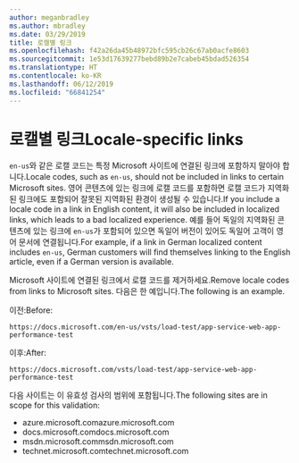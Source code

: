 ```yaml
---
author: meganbradley
ms.author: mbradley
ms.date: 03/29/2019
title: 로캘별 링크
ms.openlocfilehash: f42a26da45b48972bfc595cb26c67ab0acfe8603
ms.sourcegitcommit: 1e53d17639277bebd89b2e7cabeb45bdad526354
ms.translationtype: HT
ms.contentlocale: ko-KR
ms.lasthandoff: 06/12/2019
ms.locfileid: "66841254"
---
```

# <a name="locale-specific-links"></a><span data-ttu-id="10605-102">로캘별 링크</span><span class="sxs-lookup"><span data-stu-id="10605-102">Locale-specific links</span></span>

<span data-ttu-id="10605-103">`en-us`와 같은 로캘 코드는 특정 Microsoft 사이트에 연결된 링크에 포함하지 말아야 합니다.</span><span class="sxs-lookup"><span data-stu-id="10605-103">Locale codes, such as `en-us`, should not be included in links to certain Microsoft sites.</span></span> <span data-ttu-id="10605-104">영어 콘텐츠에 있는 링크에 로캘 코드를 포함하면 로캘 코드가 지역화된 링크에도 포함되어 잘못된 지역화된 환경이 생성될 수 있습니다.</span><span class="sxs-lookup"><span data-stu-id="10605-104">If you include a locale code in a link in English content, it will also be included in localized links, which leads to a bad localized experience.</span></span> <span data-ttu-id="10605-105">예를 들어 독일의 지역화된 콘텐츠에 있는 링크에 `en-us`가 포함되어 있으면 독일어 버전이 있어도 독일어 고객이 영어 문서에 연결됩니다.</span><span class="sxs-lookup"><span data-stu-id="10605-105">For example, if a link in German localized content includes `en-us`, German customers will find themselves linking to the English article, even if a German version is available.</span></span>

<span data-ttu-id="10605-106">Microsoft 사이트에 연결된 링크에서 로캘 코드를 제거하세요.</span><span class="sxs-lookup"><span data-stu-id="10605-106">Remove locale codes from links to Microsoft sites.</span></span> <span data-ttu-id="10605-107">다음은 한 예입니다.</span><span class="sxs-lookup"><span data-stu-id="10605-107">The following is an example.</span></span>

<span data-ttu-id="10605-108">이전:</span><span class="sxs-lookup"><span data-stu-id="10605-108">Before:</span></span>

`https://docs.microsoft.com/en-us/vsts/load-test/app-service-web-app-performance-test`

<span data-ttu-id="10605-109">이후:</span><span class="sxs-lookup"><span data-stu-id="10605-109">After:</span></span>

`https://docs.microsoft.com/vsts/load-test/app-service-web-app-performance-test`

<span data-ttu-id="10605-110">다음 사이트는 이 유효성 검사의 범위에 포함됩니다.</span><span class="sxs-lookup"><span data-stu-id="10605-110">The following sites are in scope for this validation:</span></span>

- <span data-ttu-id="10605-111">azure.microsoft.com</span><span class="sxs-lookup"><span data-stu-id="10605-111">azure.microsoft.com</span></span>
- <span data-ttu-id="10605-112">docs.microsoft.com</span><span class="sxs-lookup"><span data-stu-id="10605-112">docs.microsoft.com</span></span>
- <span data-ttu-id="10605-113">msdn.microsoft.com</span><span class="sxs-lookup"><span data-stu-id="10605-113">msdn.microsoft.com</span></span>
- <span data-ttu-id="10605-114">technet.microsoft.com</span><span class="sxs-lookup"><span data-stu-id="10605-114">technet.microsoft.com</span></span>